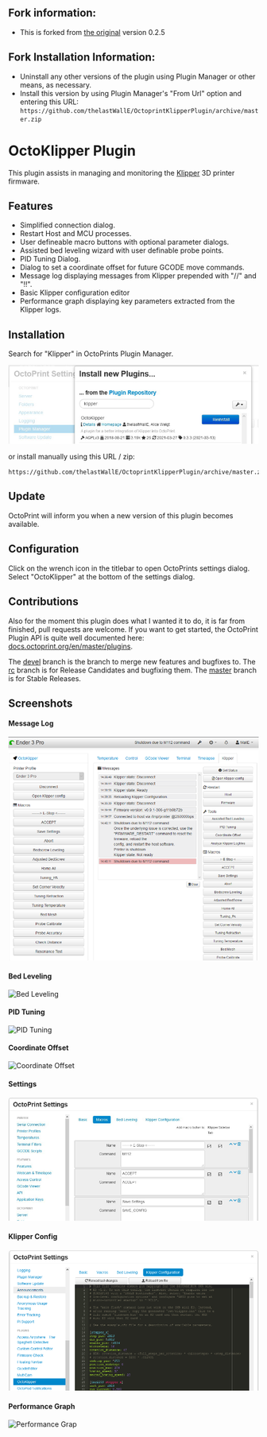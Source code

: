 ## Fork information:
- This is forked from [the original](https://github.com/mmone/OctoprintKlipperPlugin) version 0.2.5


## Fork Installation Information:
- Uninstall any other versions of the plugin using Plugin Manager or other means, as necessary.
- Install this version by using Plugin Manager's "From Url" option and entering this URL:
`https://github.com/thelastWallE/OctoprintKlipperPlugin/archive/master.zip`


# OctoKlipper Plugin
This plugin assists in managing and monitoring the [Klipper](https://github.com/KevinOConnor/klipper) 3D printer firmware.

## Features
- Simplified connection dialog.
- Restart Host and MCU processes.
- User defineable macro buttons with optional parameter dialogs.
- Assisted bed leveling wizard with user definable probe points.
- PID Tuning Dialog.
- Dialog to set a coordinate offset for future GCODE move commands.
- Message log displaying messages from Klipper prepended with "//" and "!!".
- Basic Klipper configuration editor
- Performance graph displaying key parameters extracted from the Klipper logs.

## Installation

Search for "Klipper" in OctoPrints Plugin Manager.

![Message Log](docs/assets/img/install.png)

or install manually using this URL / zip:

    https://github.com/thelastWallE/OctoprintKlipperPlugin/archive/master.zip

## Update

OctoPrint will inform you when a new version of this plugin becomes available.

## Configuration

Click on the wrench icon in the titlebar to open OctoPrints settings dialog. Select "OctoKlipper" at the bottom of the settings dialog.

## Contributions

Also for the moment this plugin does what I wanted it to do, it is far from finished, pull requests are welcome. If you want to get started, the OctoPrint Plugin API is quite well documented here: [docs.octoprint.org/en/master/plugins](http://docs.octoprint.org/en/master/plugins).

 The [devel](https://github.com/thelastWallE/OctoprintKlipperPlugin/tree/devel) branch is the branch to merge new features and bugfixes to.
 The [rc](https://github.com/thelastWallE/OctoprintKlipperPlugin/tree/rc) branch is for Release Candidates and bugfixing them.
 The [master](https://github.com/thelastWallE/OctoprintKlipperPlugin/tree/master) branch is for Stable Releases.  


## Screenshots

#### Message Log
![Message Log](docs/assets/img/message-log.png)

#### Bed Leveling
![Bed Leveling](docs/assets/img/bed-leveling.png)

#### PID Tuning
![PID Tuning](docs/assets/img/pid-tuning.png)

#### Coordinate Offset
![Coordinate Offset](docs/assets/img/offset.png)

#### Settings
![Settings](docs/assets/img/settings.png)

#### Klipper Config
![Klipper Config](docs/assets/img/klipper-config.png)

#### Performance Graph
![Performance Grap](docs/assets/img/performance-graph.png)

